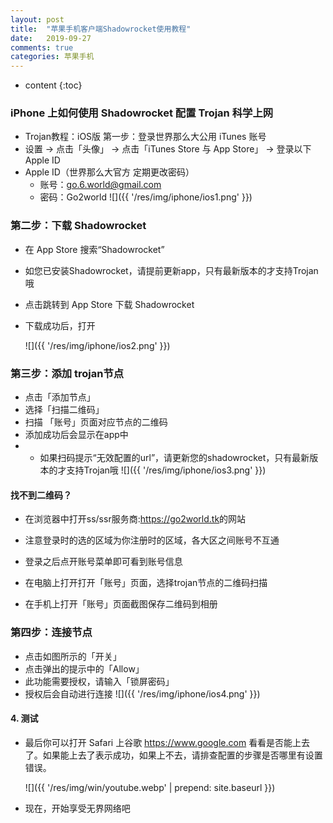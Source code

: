 ```yaml
---
layout: post
title:  "苹果手机客户端Shadowrocket使用教程"
date:   2019-09-27
comments: true
categories: 苹果手机
---
```


* content
{:toc}

### iPhone 上如何使用 Shadowrocket 配置 Trojan 科学上网
* Trojan教程：iOS版
  第一步：登录世界那么大公用 iTunes 账号
* 设置 → 点击「头像」 → 点击「iTunes Store 与 App Store」 → 登录以下Apple ID
* Apple ID（世界那么大官方 定期更改密码）
    * 账号：go.6.world@gmail.com
    * 密码：Go2world
       ![]({{ '/res/img/iphone/ios1.png' }})

### 第二步：下载 Shadowrocket
* 在 App Store 搜索“Shadowrocket”
* 如您已安装Shadowrocket，请提前更新app，只有最新版本的才支持Trojan哦
* 点击跳转到 App Store 下载 Shadowrocket
* 下载成功后，打开

    ![]({{ '/res/img/iphone/ios2.png' }})
 
 ### 第三步：添加 trojan节点
* 点击「添加节点」
* 选择「扫描二维码」
* 扫描 「账号」页面对应节点的二维码
* 添加成功后会显示在app中
* * 如果扫码提示“无效配置的url”，请更新您的shadowrocket，只有最新版本的才支持Trojan哦
     ![]({{ '/res/img/iphone/ios3.png' }})
     
#### 找不到二维码？
 * 在浏览器中打开ss/ssr服务商:<a class="downbtn" href="https://us04.go2world.tk" target="_blank" rel="noopener">https://go2world.tk</a>的网站
 * 注意登录时的选的区域为你注册时的区域，各大区之间账号不互通
 * 登录之后点开账号菜单即可看到账号信息
 * 在电脑上打开打开「账号」页面，选择trojan节点的二维码扫描

 * 在手机上打开「账号」页面截图保存二维码到相册


### 第四步：连接节点
* 点击如图所示的「开关」
* 点击弹出的提示中的「Allow」
* 此功能需要授权，请输入「锁屏密码」
* 授权后会自动进行连接
 ![]({{ '/res/img/iphone/ios4.png' }})

#### 4. 测试
* 最后你可以打开 Safari 上谷歌 https://www.google.com 看看是否能上去了。如果能上去了表示成功，如果上不去，请排查配置的步骤是否哪里有设置错误。

    ![]({{ '/res/img/win/youtube.webp' | prepend: site.baseurl  }})
    
    
* 现在，开始享受无界网络吧